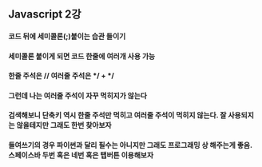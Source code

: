## Javascript 2강
#### 코드 뒤에 세미콜론(;)붙이는 습관 들이기
#### 세미콜론 붙이게 되면 코드 한줄에 여러개 사용 가능
#### 한줄 주석은 // 여러줄 주석은 */ + */
#### 그런데 나는 여러줄 주석이 자꾸 먹히지가 않는다
#### 검색해보니 단축키 역시 한줄 주석만 먹히고 여러줄 주석이 먹히지 않는다. 잘 사용되지는 않을테지만 그래도 한번 찾아보자
#### 들여쓰기의 경우 파이썬과 달리 필수는 아니지만 그래도 프로그래밍 상 해주는게 좋음. 스페이스바 두번 혹은 네번 혹은 탭버튼 이용해보자